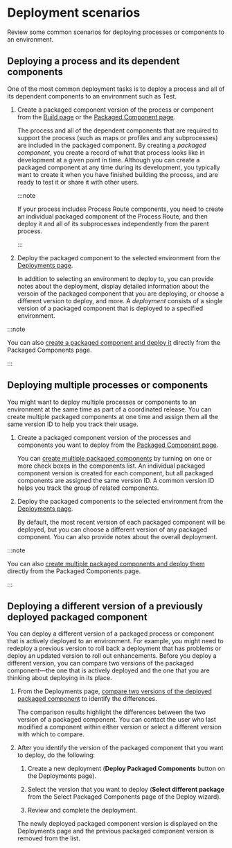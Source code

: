 # Deployment scenarios 

<head>
  <meta name="guidename" content="Integration"/>
  <meta name="context" content="GUID-543a6766-a835-425f-87b0-40053b4d7c30"/>
</head>


Review some common scenarios for deploying processes or components to an environment.

## Deploying a process and its dependent components 

One of the most common deployment tasks is to deploy a process and all of its dependent components to an environment such as Test.

1. Create a packaged component version of the process or component from the [Build page](int-Creating_a_packaged_component_from_the_build_page_d234828e-5e6e-41e3-a440-05017ab07001.md) or the [Packaged Component page](int-Packaged_components_page_36b36378-4f73-4ad8-bac8-b72e87ceee93.md).

    The process and all of the dependent components that are required to support the process \(such as maps or profiles and any subprocesses\) are included in the packaged component. By creating a *packaged component*, you create a record of what that process looks like in development at a given point in time. Although you can create a packaged component at any time during its development, you typically want to create it when you have finished building the process, and are ready to test it or share it with other users.

    :::note

    If your process includes Process Route components, you need to create an individual packaged component of the Process Route, and then deploy it and all of its subprocesses independently from the parent process.

    :::

2. Deploy the packaged component to the selected environment from the [Deployments page](int-Deployments_page_5c7e1d3c-ba1c-470e-9f96-2ac61bc70ab4.md).

    In addition to selecting an environment to deploy to, you can provide notes about the deployment, display detailed information about the versoin of the packaged component that you are deploying, or choose a different version to deploy, and more. A *deployment* consists of a single version of a packaged component that is deployed to a specified environment.


:::note

You can also [create a packaged component and deploy it](int-Creating_and_deploying_packaged_components_from_packaged_components_page_3855b89b-8118-446f-87cc-859c163403d2.md) directly from the Packaged Components page.

:::

## Deploying multiple processes or components 

You might want to deploy multiple processes or components to an environment at the same time as part of a coordinated release. You can create multiple packaged components at one time and assign them all the same version ID to help you track their usage.

1. Create a packaged component version of the processes and components you want to deploy from the [Packaged Component page](int-Packaged_components_page_36b36378-4f73-4ad8-bac8-b72e87ceee93.md).

    You can [create multiple packaged components](int-Creating_multiple_packages_from_package_manager_734c16d2-6f75-480b-aad1-459b72052e04.md) by turning on one or more check boxes in the components list. An individual packaged component version is created for each component, but all packaged components are assigned the same version ID. A common version ID helps you track the group of related components.

2. Deploy the packaged components to the selected environment from the [Deployments page](int-Deployments_page_5c7e1d3c-ba1c-470e-9f96-2ac61bc70ab4.md).

    By default, the most recent version of each packaged component will be deployed, but you can choose a different version of any packaged component. You can also provide notes about the overall deployment.


:::note

You can also [create multiple packaged components and deploy them](int-Creating_and_deploying_packaged_components_from_packaged_components_page_3855b89b-8118-446f-87cc-859c163403d2.md) directly from the Packaged Components page.

:::

## Deploying a different version of a previously deployed packaged component 

You can deploy a different version of a packaged process or component that is actively deployed to an environment. For example, you might need to redeploy a previous version to roll back a deployment that has problems or deploy an updated version to roll out enhancements. Before you deploy a different version, you can compare two versions of the packaged component—the one that is actively deployed and the one that you are thinking about deploying in its place.

1. From the Deployments page, [compare two versions of the deployed packaged component](int-Comparing_versions_of_a_deployed_component_3cc43f0b-6604-4e80-a3a5-06bf521461ba.md) to identify the differences.

    The comparison results highlight the differences between the two version of a packaged component. You can contact the user who last modified a component within either version or select a different version with which to compare.

2. After you identify the version of the packaged component that you want to deploy, do the following:

    1. Create a new deployment (**Deploy Packaged Components** button on the Deployments page).

    2. Select the version that you want to deploy (**Select different package** from the Select Packaged Components page of the Deploy wizard).

    3. Review and complete the deployment.

    The newly deployed packaged component version is displayed on the Deployments page and the previous packaged component version is removed from the list.